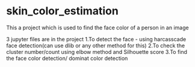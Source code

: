 # skin_color_estimation
This a project which is used to find the face color of a person in an image

3 jupyter files are in the project 
1.To detect the face - using harcasscade face detection(can use dlib or any other method for this)
2.To check the cluster number/count using elbow method and Silhouette score
3.To find the face color detection/ dominat color detection
